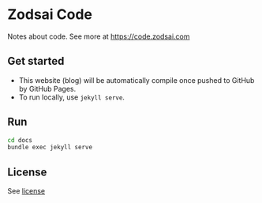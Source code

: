 # Zodsai Code
Notes about code. See more at https://code.zodsai.com

## Get started
- This website (blog) will be automatically compile once pushed to GitHub by GitHub Pages.
- To run locally, use `jekyll serve`.

## Run 
```bash
cd docs
bundle exec jekyll serve
```

## License
See [license](LICENSE)